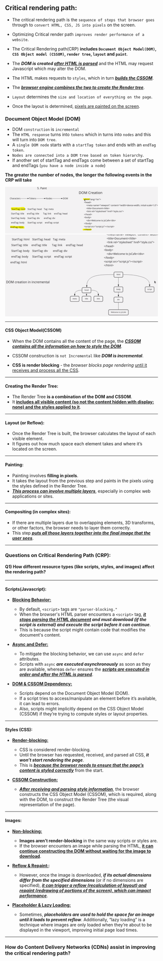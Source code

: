 ## Critical rendering path:

- The critical rendering path is the `sequence of steps that browser goes` through to `convert HTML, CSS, JS into pixels` on the screen.

- Optimizing Critical render path `improves render performance of a website`.

- The Critical Rendering path(CRP) **includes `Document Object Model(DOM)`, `CSS Object model (CSSOM)`, `render tree`, `layout` and `paint`**.

- The **_DOM is created <u>after HTML is parsed</u>_** and the HTML may request Javascript which may alter the DOM.

- The HTML makes requests to `styles`, which in turn **_<u>builds the CSSOM</u>_**.

- The **_<u>browser engine combines the two to create the Render tree</u>_**.

- `Layout` determines the `size and location of everything on the page`.
- Once the layout is determined, <u>pixels are painted on the screen</u>.

### Document Object Model (DOM)

- DOM `construction` is `incremental`
- The `HTML response` turns into `tokens` which in turns into `nodes` and this will turn into `DOM tree`.
- A `single DOM node` starts with a `startTag token` and ends with an `endTag token`.
- `Nodes are connected into a DOM tree based on token hierarchy`.
- If another set of startTag and endTags come between a set of startTag and endTags (`you have a node inside a node`)

**The greater the number of nodes, the longer the following events in the CRP will take**

<img src="./imagesUsed/image-1.png">
<img src="./imagesUsed/image.png">

---

#### CSS Object Model(CSSOM)

- When the DOM contains all the content of the page, the **_<u>CSSOM contains all the information on how to style the DOM</u>_**.

- CSSOM construction is `not Incremental` like **_DOM is incremental_**.

- **CSS is render blocking** - the _browser blocks page rendering_ <u>until it receives and process all the CSS</u>.

---

#### Creating the Render Tree:

- The Render Tree **is a combination of the DOM and CSSOM**.
- It **<u>includes all visible content (so not the content hidden with display: none) and the styles applied to it</u>**.

---

#### Layout (or Reflow):

- Once the Render Tree is built, the browser calculates the layout of each visible element.
- It figures out how much space each element takes and where it’s located on the screen.

---

#### Painting:

- Painting involves **filling in pixels**.
- It takes the layout from the previous step and paints in the pixels using the styles defined in the Render Tree.
- **_<u>This process can involve multiple layers</u>_**, especially in complex web applications or sites.

---

#### Compositing (in complex sites):

- If there are multiple layers due to overlapping elements, 3D transforms, or other factors, the browser needs to layer them correctly.
- This step **_<u>puts all those layers together into the final image that the user sees</u>_**.

---

### Questions on Critical Rendering Path (CRP):

#### Q1) How different resource types (like scripts, styles, and images) affect the rendering path?

---

#### Scripts(Javascript):

- **<u>Blocking Behavior:</u>**

  - By default, `<script>` tags are `"parser-blocking."`
  - When the browser's HTML parser encounters a `<script>` tag, **_<u>it stops parsing the HTML document</u> and must download (if the script is external) and execute the script before it can continue_**.
  - This is because the script might contain code that modifies the document's content.
    <br/>

- **<u> Async and Defer:</u>**

  - To mitigate the blocking behavior, we can use `async` and `defer` attributes.
  - Scripts with `async` **_are executed asynchronously_** as soon as they are available, whereas `defer` ensures the **_<u>scripts are executed in order and after the HTML is parsed</u>_**.
    <br/>

- **<u>DOM & CSSOM Dependency:</u>**
  - Scripts depend on the Document Object Model (DOM).
  - If a script tries to access/manipulate an element before it’s available, it can lead to errors.
  - Also, scripts might implicitly depend on the CSS Object Model (CSSOM) if they’re trying to compute styles or layout properties.

---

#### Styles (CSS):

- **<u>Render-blocking:</u>**

  - CSS is considered render-blocking.
  - Until the browser has requested, received, and parsed all CSS, **_it won’t start rendering the page_**.
  - This is **_<u>because the browser needs to ensure that the page’s content is styled correctly</u>_** from the start.
    <br/>

- **<u>CSSOM Construction:</u>**
  - **_<u>After receiving and parsing style information</u>_**, the browser constructs the CSS Object Model (CSSOM), which is required, along with the DOM, to construct the Render Tree (the visual representation of the page).

---

#### Images:

- **<u>Non-blocking:</u>**

  - **Images aren’t render-blocking** in the same way scripts or styles are.
  - If the browser encounters an image while parsing the HTML, **<u>it can continue constructing the DOM without waiting for the image to download</u>**.
    <br/>

- **<u>Reflow & Repaint:</u>**:
  - However, once the image is downloaded, **_if its actual dimensions differ from the specified dimensions_** (or if no dimensions are specified), **_<u>it can trigger a reflow (recalculation of layout) and repaint (redrawing of portions of the screen), which can impact performance</u>_**.
    <br/>
- **<u>Placeholder & Lazy Loading:</u>**
  - Sometimes, **_placeholders are used to hold the space for an image until it loads to prevent reflow_**. Additionally, “lazy loading” is a technique where images are only loaded when they’re about to be displayed in the viewport, improving initial page load times.

---

### How do Content Delivery Networks (CDNs) assist in improving the critical rendering path?
